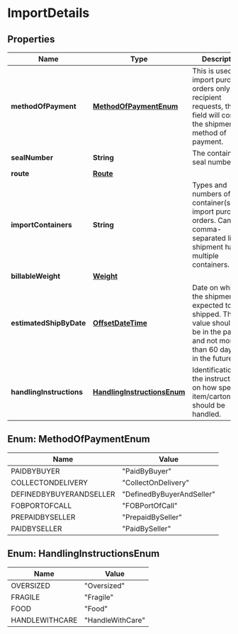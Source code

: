 # ImportDetails

## Properties
Name | Type | Description | Notes
------------ | ------------- | ------------- | -------------
**methodOfPayment** | [**MethodOfPaymentEnum**](#MethodOfPaymentEnum) | This is used for import purchase orders only. If the recipient requests, this field will contain the shipment method of payment. |  [optional]
**sealNumber** | **String** | The container&#x27;s seal number. |  [optional]
**route** | [**Route**](Route.md) |  |  [optional]
**importContainers** | **String** | Types and numbers of container(s) for import purchase orders. Can be a comma-separated list if shipment has multiple containers. |  [optional]
**billableWeight** | [**Weight**](Weight.md) |  |  [optional]
**estimatedShipByDate** | [**OffsetDateTime**](OffsetDateTime.md) | Date on which the shipment is expected to be shipped. This value should not be in the past and not more than 60 days out in the future. |  [optional]
**handlingInstructions** | [**HandlingInstructionsEnum**](#HandlingInstructionsEnum) | Identification of the instructions on how specified item/carton/pallet should be handled. |  [optional]

<a name="MethodOfPaymentEnum"></a>
## Enum: MethodOfPaymentEnum
Name | Value
---- | -----
PAIDBYBUYER | &quot;PaidByBuyer&quot;
COLLECTONDELIVERY | &quot;CollectOnDelivery&quot;
DEFINEDBYBUYERANDSELLER | &quot;DefinedByBuyerAndSeller&quot;
FOBPORTOFCALL | &quot;FOBPortOfCall&quot;
PREPAIDBYSELLER | &quot;PrepaidBySeller&quot;
PAIDBYSELLER | &quot;PaidBySeller&quot;

<a name="HandlingInstructionsEnum"></a>
## Enum: HandlingInstructionsEnum
Name | Value
---- | -----
OVERSIZED | &quot;Oversized&quot;
FRAGILE | &quot;Fragile&quot;
FOOD | &quot;Food&quot;
HANDLEWITHCARE | &quot;HandleWithCare&quot;
